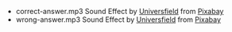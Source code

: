 - correct-answer.mp3 Sound Effect by <a href="https://pixabay.com/users/universfield-28281460/?utm_source=link-attribution&utm_medium=referral&utm_campaign=music&utm_content=143039">Universfield</a> from <a href="https://pixabay.com/sound-effects//?utm_source=link-attribution&utm_medium=referral&utm_campaign=music&utm_content=143039">Pixabay</a>
- wrong-answer.mp3 Sound Effect by <a href="https://pixabay.com/users/universfield-28281460/?utm_source=link-attribution&utm_medium=referral&utm_campaign=music&utm_content=126515">Universfield</a> from <a href="https://pixabay.com//?utm_source=link-attribution&utm_medium=referral&utm_campaign=music&utm_content=126515">Pixabay</a>
